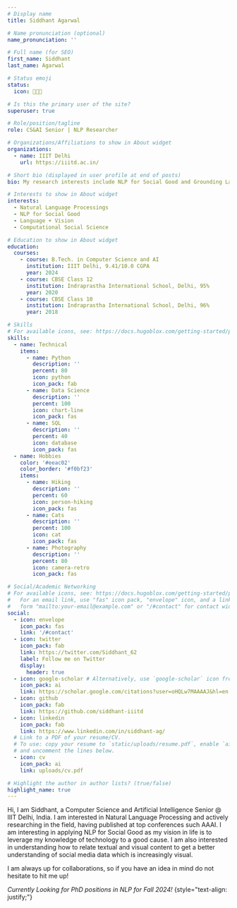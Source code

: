 ```yaml
---
# Display name
title: Siddhant Agarwal

# Name pronunciation (optional)
name_pronunciation: ''

# Full name (for SEO)
first_name: Siddhant
last_name: Agarwal

# Status emoji
status:
  icon: 👨🏻‍💻

# Is this the primary user of the site?
superuser: true

# Role/position/tagline
role: CS&AI Senior | NLP Researcher

# Organizations/Affiliations to show in About widget
organizations:
  - name: IIIT Delhi
    url: https://iiitd.ac.in/

# Short bio (displayed in user profile at end of posts)
bio: My research interests include NLP for Social Good and Grounding Language with Vision.

# Interests to show in About widget
interests:
  - Natural Language Processings
  - NLP for Social Good
  - Language + Vision
  - Computational Social Science

# Education to show in About widget
education:
  courses:
    - course: B.Tech. in Computer Science and AI
      institution: IIIT Delhi, 9.41/10.0 CGPA
      year: 2024
    - course: CBSE Class 12
      institution: Indraprastha International School, Delhi, 95%
      year: 2020
    - course: CBSE Class 10
      institution: Indraprastha International School, Delhi, 96%
      year: 2018

# Skills
# For available icons, see: https://docs.hugoblox.com/getting-started/page-builder/#icons
skills:
  - name: Technical
    items:
      - name: Python
        description: ''
        percent: 80
        icon: python
        icon_pack: fab
      - name: Data Science
        description: ''
        percent: 100
        icon: chart-line
        icon_pack: fas
      - name: SQL
        description: ''
        percent: 40
        icon: database
        icon_pack: fas
  - name: Hobbies
    color: '#eeac02'
    color_border: '#f0bf23'
    items:
      - name: Hiking
        description: ''
        percent: 60
        icon: person-hiking
        icon_pack: fas
      - name: Cats
        description: ''
        percent: 100
        icon: cat
        icon_pack: fas
      - name: Photography
        description: ''
        percent: 80
        icon: camera-retro
        icon_pack: fas

# Social/Academic Networking
# For available icons, see: https://docs.hugoblox.com/getting-started/page-builder/#icons
#   For an email link, use "fas" icon pack, "envelope" icon, and a link in the
#   form "mailto:your-email@example.com" or "/#contact" for contact widget.
social:
  - icon: envelope
    icon_pack: fas
    link: '/#contact'
  - icon: twitter
    icon_pack: fab
    link: https://twitter.com/Siddhant_62
    label: Follow me on Twitter
    display:
      header: true
  - icon: google-scholar # Alternatively, use `google-scholar` icon from `ai` icon pack
    icon_pack: ai
    link: https://scholar.google.com/citations?user=oHQLw7MAAAAJ&hl=en
  - icon: github
    icon_pack: fab
    link: https://github.com/siddhant-iiitd
  - icon: linkedin
    icon_pack: fab
    link: https://www.linkedin.com/in/siddhant-ag/
  # Link to a PDF of your resume/CV.
  # To use: copy your resume to `static/uploads/resume.pdf`, enable `ai` icons in `params.yaml`,
  # and uncomment the lines below.
  - icon: cv
    icon_pack: ai
    link: uploads/cv.pdf

# Highlight the author in author lists? (true/false)
highlight_name: true
---
```


Hi, I am Siddhant, a Computer Science and Artificial Intelligence Senior @ IIIT Delhi, India. I am interested in Natural Language Processing and actively researching in the field, having published at top conferences such AAAI. I am interesting in applying NLP for Social Good as my vision in life is to leverage my knowledge of technology to a good cause. I am also interested in understanding how to relate textual and visual content to get a better understanding of social media data which is increasingly visual.

I am always up for collaborations, so if you have an idea in mind do not hesitate to hit me up!

*Currently Looking for PhD positions in NLP for Fall 2024!*
{style="text-align: justify;"}
